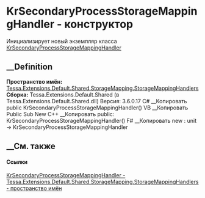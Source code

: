 # KrSecondaryProcessStorageMappingHandler - конструктор
Инициализирует новый экземпляр класса
[KrSecondaryProcessStorageMappingHandler](T_Tessa_Extensions_Default_Shared_StorageMapping_StorageMappingHandlers_KrSecondaryProcessStorageMappingHandler.htm)
##  __Definition
 **Пространство имён:**
[Tessa.Extensions.Default.Shared.StorageMapping.StorageMappingHandlers](N_Tessa_Extensions_Default_Shared_StorageMapping_StorageMappingHandlers.htm)  
 **Сборка:** Tessa.Extensions.Default.Shared (в
Tessa.Extensions.Default.Shared.dll) Версия: 3.6.0.17
C# __Копировать
     public KrSecondaryProcessStorageMappingHandler()
VB __Копировать
     Public Sub New
C++ __Копировать
     public:
    KrSecondaryProcessStorageMappingHandler()
F# __Копировать
     new : unit -> KrSecondaryProcessStorageMappingHandler
##  __См. также
#### Ссылки
[KrSecondaryProcessStorageMappingHandler -
](T_Tessa_Extensions_Default_Shared_StorageMapping_StorageMappingHandlers_KrSecondaryProcessStorageMappingHandler.htm)
[Tessa.Extensions.Default.Shared.StorageMapping.StorageMappingHandlers -
пространство
имён](N_Tessa_Extensions_Default_Shared_StorageMapping_StorageMappingHandlers.htm)
